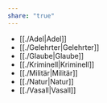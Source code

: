 ```yaml
---
share: "true"
---
```

- [[./Adel|Adel]]  
- [[./Gelehrter|Gelehrter]]  
- [[./Glaube|Glaube]]  
- [[./Kriminell|Kriminell]]  
- [[./Militär|Militär]]  
- [[./Natur|Natur]]  
- [[./Vasall|Vasall]]  
